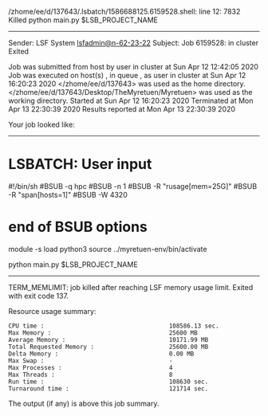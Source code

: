/zhome/ee/d/137643/.lsbatch/1586688125.6159528.shell: line 12:  7832 Killed                  python main.py $LSB_PROJECT_NAME

------------------------------------------------------------
Sender: LSF System <lsfadmin@n-62-23-22>
Subject: Job 6159528: <NNAgent4Analyser-NN> in cluster <dcc> Exited

Job <NNAgent4Analyser-NN> was submitted from host <n-62-27-18> by user <s183905> in cluster <dcc> at Sun Apr 12 12:42:05 2020
Job was executed on host(s) <n-62-23-22>, in queue <hpc>, as user <s183905> in cluster <dcc> at Sun Apr 12 16:20:23 2020
</zhome/ee/d/137643> was used as the home directory.
</zhome/ee/d/137643/Desktop/TheMyretuen/Myretuen> was used as the working directory.
Started at Sun Apr 12 16:20:23 2020
Terminated at Mon Apr 13 22:30:39 2020
Results reported at Mon Apr 13 22:30:39 2020

Your job looked like:

------------------------------------------------------------
# LSBATCH: User input
#!/bin/sh
#BSUB -q hpc
#BSUB -n 1
#BSUB -R "rusage[mem=25G]"
#BSUB -R "span[hosts=1]"
#BSUB -W 4320
# end of BSUB options

module -s load python3
source ../myretuen-env/bin/activate

python main.py $LSB_PROJECT_NAME


------------------------------------------------------------

TERM_MEMLIMIT: job killed after reaching LSF memory usage limit.
Exited with exit code 137.

Resource usage summary:

    CPU time :                                   108586.13 sec.
    Max Memory :                                 25600 MB
    Average Memory :                             10171.99 MB
    Total Requested Memory :                     25600.00 MB
    Delta Memory :                               0.00 MB
    Max Swap :                                   -
    Max Processes :                              4
    Max Threads :                                8
    Run time :                                   108630 sec.
    Turnaround time :                            121714 sec.

The output (if any) is above this job summary.

